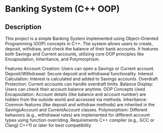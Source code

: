 <h1> Banking System (C++ OOP) </h1>
<h2>Description </h2>

This project is a simple Banking System implemented using Object-Oriented Programming (OOP) concepts in C++. The system allows users to create, deposit, withdraw, and check the balance of their bank accounts. It features both Savings and Current accounts, utilizing core OOP principles like Encapsulation, Inheritance, and Polymorphism.

Features
Account Creation: Users can open a Savings or Current account.
Deposit/Withdrawal: Secure deposit and withdrawal functionality.
Interest Calculation: Interest is calculated and added to Savings accounts.
Overdraft Protection: Current accounts can handle overdraft limits.
Balance Display: Users can check their account balance anytime.
OOP Concepts Used
Encapsulation: Account details (like balance and account number) are hidden from the outside world and accessed via methods.
Inheritance: Common features (like deposit and withdraw methods) are inherited in the SavingsAccount and CurrentAccount classes.
Polymorphism: Different behaviors (e.g., withdrawal rules) are implemented for different account types using function overriding.
Requirements
C++ compiler (e.g., GCC or Clang)
C++11 or later for best compatibility
